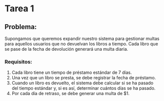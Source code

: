 # Tarea 1 
## Problema:
Supongamos que queremos expandir nuestro sistema para gestionar multas para aquellos usuarios que no devuelvan los libros a tiempo. Cada libro que se pase de la fecha de devolución generará una multa diaria.

### Requisitos:
1. Cada libro tiene un tiempo de préstamo estándar de 7 días.
2. Una vez que un libro se presta, se debe registrar la fecha de préstamo.
3. Cuando un libro es devuelto, el sistema debe calcular si se ha pasado del tiempo estándar y, si es así, determinar cuántos días se ha pasado.
4. Por cada día de retraso, se debe generar una multa de $1.